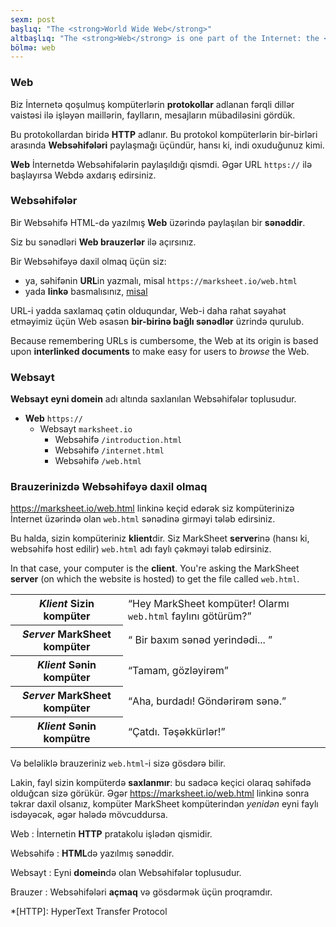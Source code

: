 ```yaml
---
sexm: post
başlıq: "The <strong>World Wide Web</strong>"
altbaşlıq: "The <strong>Web</strong> is one part of the Internet: the <strong>HTTP</strong> part"
bölmə: web
---
```


### Web

Biz İnternetə qoşulmuş kompüterlərin **protokollar** adlanan fərqli dillər vaistəsi ilə işləyən maillərin, faylların, mesajların mübadiləsini gördük.

Bu protokollardan biridə **HTTP** adlanır. Bu protokol kompüterlərin bir-birləri arasında **Websəhifələri** paylaşmağı üçündür, hansı ki, indi oxuduğunuz kimi. 

**Web** İnternetdə Websəhifələrin paylaşıldığı qismdi. Əgər URL `https://` ilə başlayırsa Webdə axdarış edirsiniz.

### Websəhifələr

Bir Websəhifə HTML-də yazılmış **Web** üzərində paylaşılan bir **sənəddir**.

Siz bu sənədləri **Web brauzerlər** ilə açırsınız.

Bir Websəhifəyə daxil olmaq üçün siz:

* ya, səhifənin **URL**in yazmalı, misal `https://marksheet.io/web.html`
* yada **linkə** basmalısınız, [misal](https://marksheet.io/internet.html)

URL-i yadda saxlamaq çətin olduqundar, Web-i daha rahat səyahət etməyimiz üçün Web əsasən **bir-birinə bağlı sənədlər** üzrində qurulub.

Because remembering URLs is cumbersome, the Web at its origin is based upon **interlinked documents** to make easy for users to _browse_ the Web.

### Websayt

**Websayt** **eyni domein** adı altında saxlanılan Websəhifələr toplusudur.

* **Web** `https://`
  * Websayt `marksheet.io`
    * Websəhifə `/introduction.html`
    * Websəhifə `/internet.html`
    * Websəhifə `/web.html`

### Brauzerinizdə Websəhifəyə daxil olmaq

<https://marksheet.io/web.html> linkinə keçid edərək siz kompüterinizə İnternet üzərində olan `web.html` sənədinə girməyi tələb edirsiniz.

Bu halda, sizin kompüteriniz **klient**dir. Siz MarkSheet **server**inə (hansı ki, websəhifə host edilir) `web.html` adı faylı çəkməyi tələb edirsiniz.

In that case, your computer is the **client**. You're asking the MarkSheet **server** (on which the website is hosted) to get the file called `web.html`.

<div class="table">
  <table>
    <tr>
      <th>
        <em>Klient</em>
        <strong>Sizin kompüter</strong>
      </th>
      <td>
        <q>Hey MarkSheet kompüter! Olarmı <code>web.html</code> faylını götürüm?</q>
      </td>
    </tr>
    <tr>
      <th>
        <em>Server</em>
        <strong>MarkSheet kompüter</strong>
      </th>
      <td>
        <q> Bir baxım sənəd yerindədi... </q>
      </td>
    </tr>
    <tr>
      <th>
        <em>Klient</em>
        <strong>Sənin kompüter</strong>
      </th>
      <td>
        <q>Tamam, gözləyirəm</q>
      </td>
    </tr>
    <tr>
      <th>
        <em>Server</em>
        <strong>MarkSheet kompüter</strong>
      </th>
      <td>
        <q>Aha, burdadı!  Göndərirəm sənə.</q>
      </td>
    </tr>
    <tr>
      <th>
        <em>Klient</em>
        <strong>Sənin kompütre</strong>
      </th>
      <td>
        <q>Çatdı. Təşəkkürlər!</q>
      </td>
    </tr>
  </table>
</div>

Və beləliklə brauzeriniz `web.html`-i sizə gösdərə bilir.

Lakin, fayl sizin kompüterdə **saxlanmır**: bu sadəcə keçici olaraq səhifədə olduğcan sizə görükür. Əgər <https://marksheet.io/web.html> linkinə sonra təkrar daxil olsanız, kompüter MarkSheet kompüterindən _yenidən_ eyni faylı isdəyəcək, əgər hələdə mövcuddursa.

Web
: İnternetin **HTTP** pratakolu işlədən qismidir.

Websəhifə
: **HTML**də yazılmış sənəddir.

Websayt
: Eyni **domein**də olan Websəhifələr toplusudur.

Brauzer
: Websəhifələri **açmaq** və gösdərmək üçün proqramdır.

*[HTTP]: HyperText Transfer Protocol
